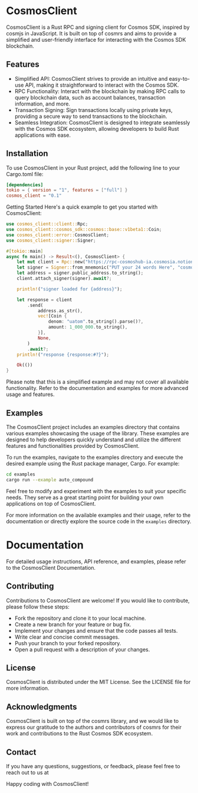 # CosmosClient

CosmosClient is a Rust RPC and signing client for Cosmos SDK, inspired by cosmjs in JavaScript. It is built on top of
cosmrs and aims to provide a simplified and user-friendly interface for interacting with the Cosmos SDK blockchain.

## Features

- Simplified API: CosmosClient strives to provide an intuitive and easy-to-use API, making it straightforward to
  interact with the Cosmos SDK.
- RPC Functionality: Interact with the blockchain by making RPC calls to query blockchain data, such as account
  balances, transaction information, and more.
- Transaction Signing: Sign transactions locally using private keys, providing a secure way to send transactions to the
  blockchain.
- Seamless Integration: CosmosClient is designed to integrate seamlessly with the Cosmos SDK ecosystem, allowing
  developers to build Rust applications with ease.

## Installation

To use CosmosClient in your Rust project, add the following line to your Cargo.toml file:

```toml
[dependencies]
tokio = { version = "1", features = ["full"] }
cosmos_client = "0.1"
```

Getting Started
Here's a quick example to get you started with CosmosClient:

```rust
use cosmos_client::client::Rpc;
use cosmos_client::cosmos_sdk::cosmos::base::v1beta1::Coin;
use cosmos_client::error::CosmosClient;
use cosmos_client::signer::Signer;

#[tokio::main]
async fn main() -> Result<(), CosmosClient> {
    let mut client = Rpc::new("https://rpc-cosmoshub-ia.cosmosia.notional.ventures/").await?;
    let signer = Signer::from_mnemonic("PUT your 24 words Here", "cosmos", "uatom", None, 30, 25_000)?;
    let address = signer.public_address.to_string();
    client.attach_signer(signer).await?;

    println!("signer loaded for {address}");

    let response = client
        .send(
            address.as_str(),
            vec![Coin {
                denom: "uatom".to_string().parse()?,
                amount: 1_000_000.to_string(),
            }],
            None,
        )
        .await?;
    println!("response {response:#?}");

    Ok(())
}
```

Please note that this is a simplified example and may not cover all available functionality.
Refer to the documentation and examples for more advanced usage and features.

## Examples
The CosmosClient project includes an examples directory that contains various examples showcasing the usage of the
library. These examples are designed to help developers quickly understand and utilize the different features and
functionalities provided by CosmosClient.


To run the examples, navigate to the examples directory and execute the desired example using the Rust package manager,
Cargo. For example:

```bash
cd examples
cargo run --example auto_compound
```

Feel free to modify and experiment with the examples to suit your specific needs. They serve as a great starting point
for building your own applications on top of CosmosClient.

For more information on the available examples and their usage, refer to the documentation or directly explore the
source code in the `examples` directory.

# Documentation

For detailed usage instructions, API reference, and examples, please refer to the CosmosClient Documentation.

## Contributing

Contributions to CosmosClient are welcome! If you would like to contribute, please follow these steps:

- Fork the repository and clone it to your local machine.
- Create a new branch for your feature or bug fix.
- Implement your changes and ensure that the code passes all tests.
- Write clear and concise commit messages.
- Push your branch to your forked repository.
- Open a pull request with a description of your changes.

## License

CosmosClient is distributed under the MIT License. See the LICENSE file for more information.

## Acknowledgments

CosmosClient is built on top of the cosmrs library, and we would like to express our gratitude to the authors and
contributors of cosmrs for their work and contributions to the Rust Cosmos SDK ecosystem.

## Contact

If you have any questions, suggestions, or feedback, please feel free to reach out to us at

Happy coding with CosmosClient!